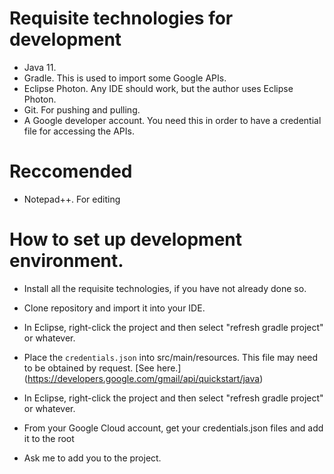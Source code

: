# Requisite technologies for development
* Java 11.
* Gradle. This is used to import some Google APIs.
* Eclipse Photon. Any IDE should work, but the author uses Eclipse Photon.
* Git. For pushing and pulling.
* A Google developer account. You need this in order to have a credential file for accessing the APIs.

# Reccomended 
* Notepad++. For editing 

# How to set up development environment.
* Install all the requisite technologies, if you have not already done so.
* Clone repository and import it into your IDE.
* In Eclipse, right-click the project and then select "refresh gradle project" or whatever.
* Place the `credentials.json` into src/main/resources. This file may need to be obtained by request. [See here.] (https://developers.google.com/gmail/api/quickstart/java)
* In Eclipse, right-click the project and then select "refresh gradle project" or whatever.

* From your Google Cloud account, get your credentials.json files and add it to the root
* Ask me to add you to the project. 

